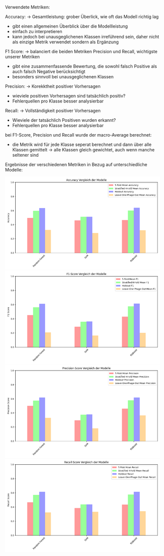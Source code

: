 Verwendete Metriken:

Accuracy:
-> Gesamtleistung: grober Überlick, wie oft das Modell richtig lag
- gibt einen allgemeinen Überblick über die Modellleistung
- einfach zu interpretieren
- kann jedoch bei unausgeglichenen Klassen irreführend sein, daher nicht als einzige Metrik verwendet sondern als Ergänzung

F1 Score:
-> balanciert die beiden Metriken Precision und Recall, wichtigste unserer Metriken
- gibt eine zusammenfassende Bewertung, die sowohl falsch Positive als auch falsch Negative berücksichtigt
- besonders sinnvoll bei unausgeglichenen Klassen

Precision:
-> Korekktheit positiver Vorhersagen
- wieviele positiven Vorhersagen sind tatsächlich positiv?
- Fehlerquellen pro Klasse besser analysierbar

Recall:
-> Vollständigkeit positiver Vorhersagen
- Wieviele der tatsächlich Positiven wurden erkannt?
- Fehlerquellen pro Klasse besser analysierbar

bei F1-Score, Precision und Recall wurde der macro-Average berechnet:
- die Metrik wird für jede Klasse seperat berechnet und dann über alle Klassen gemittelt
-> alle Klassen gleich gewichtet, auch wenn manche seltener sind

Ergebnisse der verschiedenen Metriken in Bezug auf unterschiedliche Modelle:

![Accuracy Vergleich](output/models/accuracy_comparison.png)
![F1 Vergleich](output/models/f1_comparison.png)
![Precision Vergleich](output/models/precision_comparison.png)
![RecallVergleich](output/models/recall_comparison.png)

